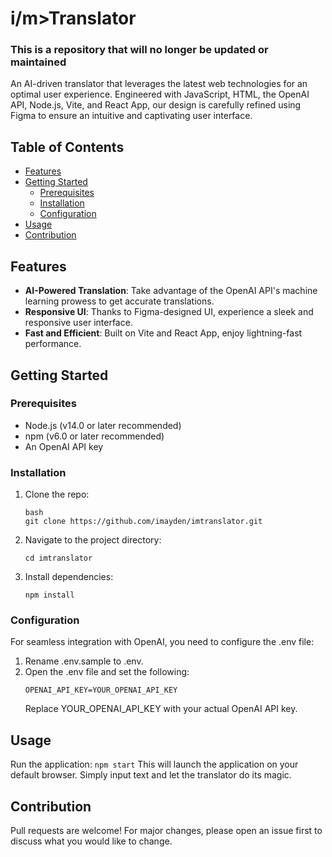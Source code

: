 # i/m>Translator

### This is a repository that will no longer be updated or maintained

An AI-driven translator that leverages the latest web technologies for an optimal user experience. Engineered with JavaScript, HTML, the OpenAI API, Node.js, Vite, and React App, our design is carefully refined using Figma to ensure an intuitive and captivating user interface.

## Table of Contents

- [Features](#features)
- [Getting Started](#getting-started)
    - [Prerequisites](#prerequisites)
    - [Installation](#installation)
    - [Configuration](#configuration)
- [Usage](#usage)
- [Contribution](#contribution)

## Features

- **AI-Powered Translation**: Take advantage of the OpenAI API's machine learning prowess to get accurate translations.
- **Responsive UI**: Thanks to Figma-designed UI, experience a sleek and responsive user interface.
- **Fast and Efficient**: Built on Vite and React App, enjoy lightning-fast performance.

## Getting Started

### Prerequisites

- Node.js (v14.0 or later recommended)
- npm (v6.0 or later recommended)
- An OpenAI API key

### Installation

1. Clone the repo:

    ```
    bash
    git clone https://github.com/imayden/imtranslator.git
    ```
2. Navigate to the project directory:
    ```
    cd imtranslator
    ```
3. Install dependencies:
    ```
    npm install
    ```
### Configuration
For seamless integration with OpenAI, you need to configure the .env file:
1. Rename .env.sample to .env.
2. Open the .env file and set the following:
    ```
    OPENAI_API_KEY=YOUR_OPENAI_API_KEY
    ```
    Replace YOUR_OPENAI_API_KEY with your actual OpenAI API key.

## Usage
Run the application:
    ```
    npm start
    ```
    This will launch the application on your default browser. Simply input text and let the translator do its magic.

## Contribution
Pull requests are welcome! For major changes, please open an issue first to discuss what you would like to change.

